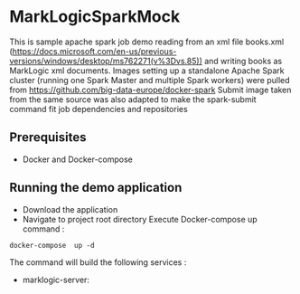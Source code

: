 # MarkLogicSparkMock
This is sample apache spark job demo reading from an xml file books.xml (https://docs.microsoft.com/en-us/previous-versions/windows/desktop/ms762271(v%3Dvs.85))
and writing books as MarkLogic xml documents.
Images setting up a standalone Apache Spark cluster (running one Spark Master and multiple Spark workers) were pulled from https://github.com/big-data-europe/docker-spark
Submit image taken from the same source was also adapted to make the spark-submit command fit job dependencies and repositories  

## Prerequisites
- Docker and Docker-compose

## Running the demo application
- Download the application
- Navigate to project root directory Execute Docker-compose up command :
```
docker-compose  up -d
```
The command will build the following services :
  - marklogic-server:
 
